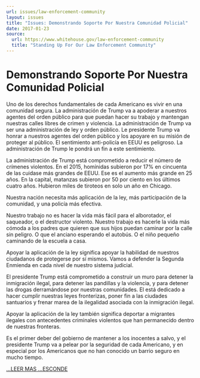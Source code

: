 ```yaml
---
url: issues/law-enforcement-community
layout: issues
title: "Issues: Demonstrando Soporte Por Nuestra Comunidad Policial"
date: 2017-01-23
source:
  url: https://www.whitehouse.gov/law-enforcement-community
  title: "Standing Up For Our Law Enforcement Community"
---
```


# Demonstrando Soporte Por Nuestra Comunidad Policial 

<div class="content-container">

Uno de los derechos fundamentales de cada Americano es vivir en una comunidad segura. La administración de Trump va a apoderar a nuestros agentes del orden público para que puedan hacer su trabajo y mantengan nuestras calles libres de crimen y violencia. La administración de Trump va ser una administración de ley y orden público. Le presidente Trump va honrar a nuestros agentes del orden público y los apoyare en su misión de proteger al público. El sentimiento anti-policía en EEUU es peligroso. La administración de Trump le pondrá un fin a este sentimiento.

La administración de Trump está comprometido a reducir el número de crímenes violentos. En el 2015, homínidas subieron por 17% en cincuenta de las cuidase más grandes de EEUU. Ese es el aumento más grande en 25 años. En la capital, matanzas subieron por 50 por ciento en los últimos cuatro años. Hubieron miles de tiroteos en solo un año en Chicago.

Nuestra nación necesita más aplicación de la ley, más participación de la comunidad, y una policía más efectiva.

Nuestro trabajo no es hacer la vida más fácil para el alborotador, el saqueador, o el destructor violento. Nuestro trabajo es hacerle la vida más cómoda a los padres que quieren que sus hijos puedan caminar por la calle sin peligro. O que el anciano esperando el autobús. O el niño pequeño caminando de la escuela a casa.

Apoyar la aplicación de la ley significa apoyar la habilidad de nuestros ciudadanos de protegerse por sí mismos. Vamos a defender la Segunda Enmienda en cada nivel de nuestro sistema judicial.

El presidente Trump está comprometido a construir un muro para detener la inmigración ilegal, para detener las pandillas y la violencia, y para detener las drogas derramándose por nuestras comunidades. El está dedicado a hacer cumplir nuestras leyes fronterizas, poner fin a las ciudades santuarios y frenar marea de la ilegalidad asociada con la inmigración ilegal.

Apoyar la aplicación de la ley también significa deportar a migrantes ilegales con antecedentes criminales violentos que han permanecido dentro de nuestras fronteras.

Es el primer deber del gobierno de mantener a los inocentes a salvo, y el presidente Trump va a pelear por la seguridad de cada Americano, y en especial por los Americanos que no han conocido un barrio seguro en mucho tiempo.

</div>
<a class="expand-collapse-anchor" href="javascript:void(0);">
  <span class="read-more">...LEER MAS</span>
  <span class="hide-text">...ESCONDE</span>
</a>

